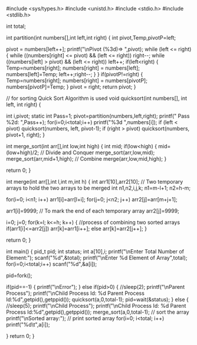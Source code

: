 #include <sys/types.h>
#include <unistd.h>
#include <stdio.h>
#include <stdlib.h>

int total;

int partition(int numbers[],int left,int right)
{
  int pivot,Temp,pivotP=left;

  pivot = numbers[left++];
  printf("\nPivot (%3d)=> ",pivot);
  while (left <= right)
  {
    while ((numbers[right] <= pivot) && (left <= right))
      right--;
    while ((numbers[left] > pivot) && (left <= right))
      left++;
    if(left<right)
    {
      Temp=numbers[right];
      numbers[right] = numbers[left];
      numbers[left]=Temp;
      left++;right--;
    }
  }
      if(pivotP!=right)
      {
      Temp=numbers[right];
      numbers[right] = numbers[pivotP];
      numbers[pivotP]=Temp;
      }
  pivot = right;
return pivot;
}

// for sorting Quick Sort Algorithm is used 
void quicksort(int numbers[], int left, int right)
{

  int i,pivot;
  static int Pass=1;
  pivot=partition(numbers,left,right);
  printf(" Pass %2d: ",Pass++);
   for(i=0;i<total;i++)
    printf("%3d ",numbers[i]);
  if (left < pivot)
    quicksort(numbers, left, pivot-1);
  if (right > pivot)
    quicksort(numbers, pivot+1, right);
}

int merge_sort(int arr[],int low,int high)
{
  int mid;
  if(low<high) {
    mid=(low+high)/2;
    // Divide and Conquer
    merge_sort(arr,low,mid);
    merge_sort(arr,mid+1,high);
    // Combine
    merge(arr,low,mid,high);
  }

  return 0;
}

int merge(int arr[],int l,int m,int h)
{
  int arr1[10],arr2[10];  // Two temporary arrays to hold the two arrays to be merged
  int n1,n2,i,j,k;
  n1=m-l+1;
  n2=h-m;

  for(i=0; i<n1; i++)
    arr1[i]=arr[l+i];
  for(j=0; j<n2; j++)
    arr2[j]=arr[m+j+1];

  arr1[i]=9999;  // To mark the end of each temporary array
  arr2[j]=9999;

  i=0;
  j=0;
  for(k=l; k<=h; k++) { //process of combining two sorted arrays
    if(arr1[i]<=arr2[j])
      arr[k]=arr1[i++];
    else
      arr[k]=arr2[j++];
  }

  return 0;
}

int main()
{
 pid_t pid;
 int status;
 int a[10],i;
 printf("\nEnter Total Number of Element:");
 scanf("%d",&total);
 printf("\nEnter %d Element of Array",total);
 for(i=0;i<total;i++)
  scanf("%d",&a[i]);
 
 pid=fork();
 
 if(pid==-1)
 {
  printf("\nError");
 }
 else if(pid>0)
 {
  //sleep(2);
  printf("\nParent Process");
  printf("\nChild Process Id: %d Parent Process Id:%d",getpid(),getppid());
  quicksort(a,0,total-1);
  pid=wait(&status);
 }
 else
 {
  //sleep(5);
  printf("\nChild Process");
  printf("\nChild Process Id: %d Parent Process Id:%d",getpid(),getppid());
  merge_sort(a,0,total-1);  // sort the array
  printf("\nSorted array:");  // print sorted array
  for(i=0; i<total; i++)
    printf("%d\t",a[i]);

 }
 return 0;
}
